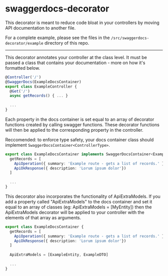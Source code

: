 # swaggerdocs-decorator

This decorator is meant to reduce code bloat in your controllers by moving API documentation to another file. 

For a complete example, please see the files in the `/src/swaggerdocs-decorator/example` directory of this repo.

-----------

This decorator annotates your controller at the class level. It must be passed a class that contains your documentation - more on how it's formatted below.

```typescript
@Controller('/')
@SwaggerDocs(ExampleDocsContainer)
export class ExampleController {
  @Get('/')
  async getRecords() { ... }
  
  ...
}
```

Each property in the docs container is set equal to an array of decorator functions created by calling swagger functions. These decorator functions will then be applied to the corresponding property in the controller.

Reccomended: to enforce type safety, your docs container class should implement `SwaggerDocsContainer<ControllerType>`.

```typescript
export class ExampleDocsContainer implements SwaggerDocsContainer<ExampleController> {
  getRecords = [
    ApiOperation({ summary: 'Example route - gets a list of records.' }),
    ApiOkResponse({ description: 'Lorum ipsum dolor'})
  ]
  
  ...
}
```

This decorator also incorporates the functionality of ApiExtraModels. If you add a property called "ApiExtraModels" to the docs container and set it equal to an array of classes (eg: ApiExtraModels = [MyEntity]) then the ApiExtraModels decorator will be applied to your controller with the elements of that array as arguments.

```typescript
export class ExampleDocsContainer {
  getRecords = [
    ApiOperation({ summary: 'Example route - gets a list of records.' }),
    ApiOkResponse({ description: 'Lorum ipsum dolor'})
  ]
  
  ApiExtraModels = [ExampleEntity, ExampleDTO]
  
  ...
}
```
